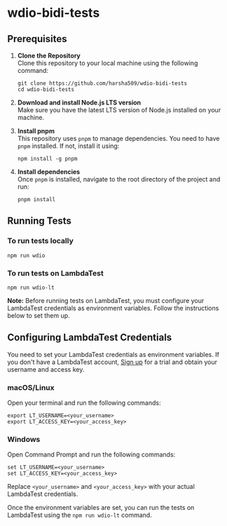
# wdio-bidi-tests

## Prerequisites

1. **Clone the Repository**  
   Clone this repository to your local machine using the following command:

   ```shell
   git clone https://github.com/harsha509/wdio-bidi-tests
   cd wdio-bidi-tests
   ```

2. **Download and install Node.js LTS version**  
   Make sure you have the latest LTS version of Node.js installed on your machine.

3. **Install pnpm**  
   This repository uses `pnpm` to manage dependencies. You need to have `pnpm` installed. If not, install it using:

   ```shell
   npm install -g pnpm
   ```

4. **Install dependencies**  
   Once `pnpm` is installed, navigate to the root directory of the project and run:

   ```shell
   pnpm install
   ```

## Running Tests

### To run tests locally

```shell
npm run wdio
```

### To run tests on LambdaTest

```shell
npm run wdio-lt
```

**Note:** Before running tests on LambdaTest, you must configure your LambdaTest credentials as environment variables. Follow the instructions below to set them up.

## Configuring LambdaTest Credentials

You need to set your LambdaTest credentials as environment variables. If you don't have a LambdaTest account,
[Sign up](https://accounts.lambdatest.com/register) for a trial and obtain your username and access key.

### macOS/Linux

Open your terminal and run the following commands:

```shell
export LT_USERNAME=<your_username>
export LT_ACCESS_KEY=<your_access_key>
```

### Windows

Open Command Prompt and run the following commands:

```shell
set LT_USERNAME=<your_username>
set LT_ACCESS_KEY=<your_access_key>
```

Replace `<your_username>` and `<your_access_key>` with your actual LambdaTest credentials.

Once the environment variables are set, you can run the tests on LambdaTest using the `npm run wdio-lt` command.
